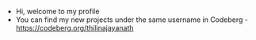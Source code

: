 - Hi, welcome to my profile
- You can find my new projects under the same username in Codeberg - https://codeberg.org/thilinajayanath
